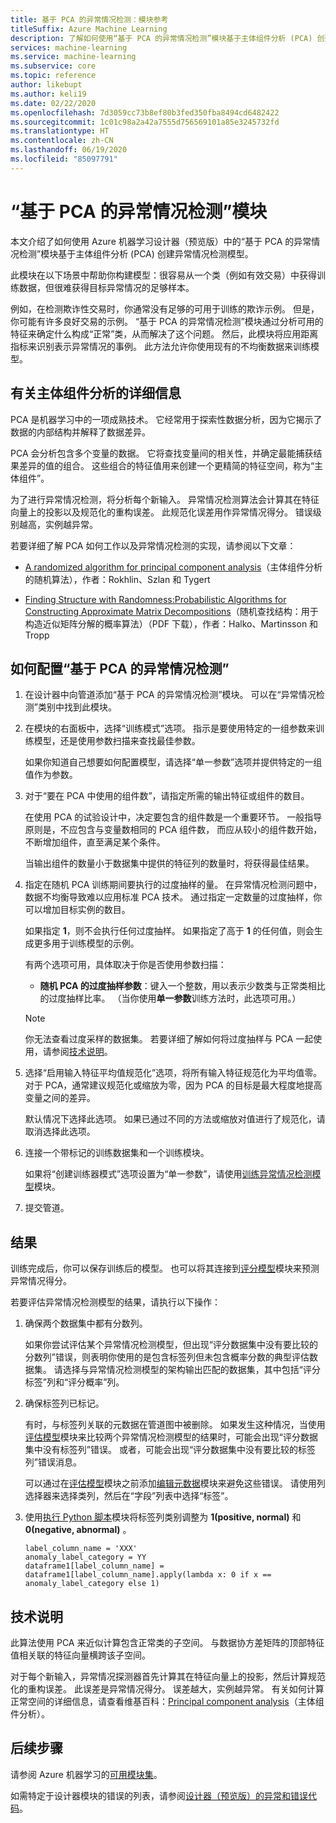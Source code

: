 ```yaml
---
title: 基于 PCA 的异常情况检测：模块参考
titleSuffix: Azure Machine Learning
description: 了解如何使用“基于 PCA 的异常情况检测”模块基于主体组件分析 (PCA) 创建异常情况检测模型。
services: machine-learning
ms.service: machine-learning
ms.subservice: core
ms.topic: reference
author: likebupt
ms.author: keli19
ms.date: 02/22/2020
ms.openlocfilehash: 7d3059cc73b8ef80b3fed350fba8494cd6482422
ms.sourcegitcommit: 1c01c98a2a42a7555d756569101a85e3245732fd
ms.translationtype: HT
ms.contentlocale: zh-CN
ms.lasthandoff: 06/19/2020
ms.locfileid: "85097791"
---
```

# <a name="pca-based-anomaly-detection-module"></a>“基于 PCA 的异常情况检测”模块

本文介绍了如何使用 Azure 机器学习设计器（预览版）中的“基于 PCA 的异常情况检测”模块基于主体组件分析 (PCA) 创建异常情况检测模型。

此模块在以下场景中帮助你构建模型：很容易从一个类（例如有效交易）中获得训练数据，但很难获得目标异常情况的足够样本。 

例如，在检测欺诈性交易时，你通常没有足够的可用于训练的欺诈示例。 但是，你可能有许多良好交易的示例。 “基于 PCA 的异常情况检测”模块通过分析可用的特征来确定什么构成“正常”类，从而解决了这个问题。 然后，此模块将应用距离指标来识别表示异常情况的事例。 此方法允许你使用现有的不均衡数据来训练模型。

## <a name="more-about-principal-component-analysis"></a>有关主体组件分析的详细信息

PCA 是机器学习中的一项成熟技术。 它经常用于探索性数据分析，因为它揭示了数据的内部结构并解释了数据差异。

PCA 会分析包含多个变量的数据。 它将查找变量间的相关性，并确定最能捕获结果差异的值的组合。 这些组合的特征值用来创建一个更精简的特征空间，称为“主体组件”。

为了进行异常情况检测，将分析每个新输入。 异常情况检测算法会计算其在特征向量上的投影以及规范化的重构误差。 此规范化误差用作异常情况得分。 错误级别越高，实例越异常。

若要详细了解 PCA 如何工作以及异常情况检测的实现，请参阅以下文章：

- [A randomized algorithm for principal component analysis](https://arxiv.org/abs/0809.2274)（主体组件分析的随机算法），作者：Rokhlin、Szlan 和 Tygert

- [Finding Structure with Randomness:Probabilistic Algorithms for Constructing Approximate Matrix Decompositions](http://users.cms.caltech.edu/~jtropp/papers/HMT11-Finding-Structure-SIREV.pdf)（随机查找结构：用于构造近似矩阵分解的概率算法）（PDF 下载），作者：Halko、Martinsson 和 Tropp

## <a name="how-to-configure-pca-based-anomaly-detection"></a>如何配置“基于 PCA 的异常情况检测”

1. 在设计器中向管道添加“基于 PCA 的异常情况检测”模块。 可以在“异常情况检测”类别中找到此模块。

2. 在模块的右面板中，选择“训练模式”选项。 指示是要使用特定的一组参数来训练模型，还是使用参数扫描来查找最佳参数。

    如果你知道自己想要如何配置模型，请选择“单一参数”选项并提供特定的一组值作为参数。

3. 对于“要在 PCA 中使用的组件数”，请指定所需的输出特征或组件的数目。

    在使用 PCA 的试验设计中，决定要包含的组件数是一个重要环节。 一般指导原则是，不应包含与变量数相同的 PCA 组件数， 而应从较小的组件数开始，不断增加组件，直至满足某个条件。

    当输出组件的数量小于数据集中提供的特征列的数量时，将获得最佳结果。

4. 指定在随机 PCA 训练期间要执行的过度抽样的量。 在异常情况检测问题中，数据不均衡导致难以应用标准 PCA 技术。 通过指定一定数量的过度抽样，你可以增加目标实例的数目。

    如果指定 **1**，则不会执行任何过度抽样。 如果指定了高于 **1** 的任何值，则会生成更多用于训练模型的示例。

    有两个选项可用，具体取决于你是否使用参数扫描：

    - **随机 PCA 的过度抽样参数**：键入一个整数，用以表示少数类与正常类相比的过度抽样比率。 （当你使用**单一参数**训练方法时，此选项可用。）

    > [!NOTE]
    > 你无法查看过度采样的数据集。 若要详细了解如何将过度抽样与 PCA 一起使用，请参阅[技术说明](#technical-notes)。

5. 选择“启用输入特征平均值规范化”选项，将所有输入特征规范化为平均值零。 对于 PCA，通常建议规范化或缩放为零，因为 PCA 的目标是最大程度地提高变量之间的差异。

    默认情况下选择此选项。 如果已通过不同的方法或缩放对值进行了规范化，请取消选择此选项。

6. 连接一个带标记的训练数据集和一个训练模块。

   如果将“创建训练器模式”选项设置为“单一参数”，请使用[训练异常情况检测模型](train-anomaly-detection-model.md)模块。 

7. 提交管道。

## <a name="results"></a>结果

训练完成后，你可以保存训练后的模型。 也可以将其连接到[评分模型](score-model.md)模块来预测异常情况得分。

若要评估异常情况检测模型的结果，请执行以下操作：

1. 确保两个数据集中都有分数列。

    如果你尝试评估某个异常情况检测模型，但出现“评分数据集中没有要比较的分数列”错误，则表明你使用的是包含标签列但未包含概率分数的典型评估数据集。 请选择与异常情况检测模型的架构输出匹配的数据集，其中包括“评分标签”列和“评分概率”列。

2. 确保标签列已标记。

    有时，与标签列关联的元数据在管道图中被删除。 如果发生这种情况，当使用[评估模型](evaluate-model.md)模块来比较两个异常情况检测模型的结果时，可能会出现“评分数据集中没有标签列”错误。 或者，可能会出现“评分数据集中没有要比较的标签列”错误消息。

    可以通过在[评估模型](evaluate-model.md)模块之前添加[编辑元数据](edit-metadata.md)模块来避免这些错误。 请使用列选择器来选择类列，然后在“字段”列表中选择“标签”。

3. 使用[执行 Python 脚本](execute-python-script.md)模块将标签列类别调整为 **1(positive, normal)** 和 **0(negative, abnormal)** 。

    ````
    label_column_name = 'XXX'
    anomaly_label_category = YY
    dataframe1[label_column_name] = dataframe1[label_column_name].apply(lambda x: 0 if x == anomaly_label_category else 1)
    ````

    
## <a name="technical-notes"></a>技术说明

此算法使用 PCA 来近似计算包含正常类的子空间。 与数据协方差矩阵的顶部特征值相关联的特征向量横跨该子空间。 

对于每个新输入，异常情况探测器首先计算其在特征向量上的投影，然后计算规范化的重构误差。 此误差是异常情况得分。 误差越大，实例越异常。 有关如何计算正常空间的详细信息，请查看维基百科：[Principal component analysis](https://wikipedia.org/wiki/Principal_component_analysis)（主体组件分析）。 


## <a name="next-steps"></a>后续步骤

请参阅 Azure 机器学习的[可用模块集](module-reference.md)。 

如需特定于设计器模块的错误的列表，请参阅[设计器（预览版）的异常和错误代码](designer-error-codes.md)。